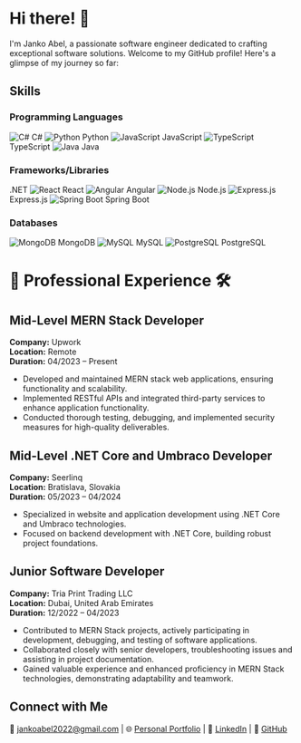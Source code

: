 # Hi there! 👋

I'm Janko Abel, a passionate software engineer dedicated to crafting exceptional software solutions. Welcome to my GitHub profile! Here's a glimpse of my journey so far:

## Skills

### Programming Languages
![C#](https://img.icons8.com/color/24/000000/c-sharp-logo.png) C#
![Python](https://img.icons8.com/color/24/000000/python.png) Python
![JavaScript](https://img.icons8.com/color/24/000000/javascript.png) JavaScript
![TypeScript](https://img.icons8.com/color/24/000000/typescript.png) TypeScript
![Java](https://img.icons8.com/color/24/000000/java-coffee-cup-logo.png) Java

### Frameworks/Libraries
.NET
![React](https://img.icons8.com/color/24/000000/react-native.png) React
![Angular](https://img.icons8.com/color/24/000000/angularjs.png) Angular
![Node.js](https://img.icons8.com/color/24/000000/nodejs.png) Node.js
![Express.js](https://img.icons8.com/color/24/000000/express.png) Express.js
![Spring Boot](https://img.icons8.com/color/24/000000/spring-logo.png) Spring Boot

### Databases
![MongoDB](https://img.icons8.com/color/24/000000/mongodb.png) MongoDB
![MySQL](https://img.icons8.com/color/24/000000/mysql.png) MySQL
![ PostgreSQL](https://upload.wikimedia.org/wikipedia/commons/thumb/2/29/Postgresql_elephant.svg/24px-Postgresql_elephant.svg.png) PostgreSQL


# 🚀 Professional Experience 🛠️

## Mid-Level MERN Stack Developer
**Company:** Upwork  
**Location:** Remote  
**Duration:** 04/2023 – Present  

- Developed and maintained MERN stack web applications, ensuring functionality and scalability.
- Implemented RESTful APIs and integrated third-party services to enhance application functionality.
- Conducted thorough testing, debugging, and implemented security measures for high-quality deliverables.

## Mid-Level .NET Core and Umbraco Developer
**Company:** Seerlinq  
**Location:** Bratislava, Slovakia  
**Duration:** 05/2023 – 04/2024  

- Specialized in website and application development using .NET Core and Umbraco technologies.
- Focused on backend development with .NET Core, building robust project foundations.

## Junior Software Developer
**Company:** Tria Print Trading LLC  
**Location:** Dubai, United Arab Emirates  
**Duration:** 12/2022 – 04/2023  

- Contributed to MERN Stack projects, actively participating in development, debugging, and testing of software applications.
- Collaborated closely with senior developers, troubleshooting issues and assisting in project documentation.
- Gained valuable experience and enhanced proficiency in MERN Stack technologies, demonstrating adaptability and teamwork.


## Connect with Me
📧 jankoabel2022@gmail.com | 🌐 [Personal Portfolio](https://www.jankoabu.com) | 💼 [LinkedIn](https://www.linkedin.com/in/abel-janko-567964226/) | 🐙 [GitHub](https://github.com/jankoabel/)

